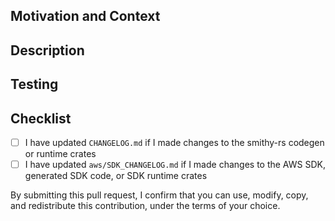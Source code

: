 ## Motivation and Context
<!--- Why is this change required? What problem does it solve? -->
<!--- If it fixes an open issue, please link to the issue here -->

## Description
<!--- Describe your changes in detail -->

## Testing
<!--- Please describe in detail how you tested your changes -->
<!--- Include details of your testing environment, and the tests you ran to -->
<!--- see how your change affects other areas of the code, etc. -->

## Checklist
<!--- If a checkbox below is not applicable, then please DELETE it rather than leaving it unchecked -->
- [ ] I have updated `CHANGELOG.md` if I made changes to the smithy-rs codegen or runtime crates
- [ ] I have updated `aws/SDK_CHANGELOG.md` if I made changes to the AWS SDK, generated SDK code, or SDK runtime crates

By submitting this pull request, I confirm that you can use, modify, copy, and redistribute this contribution, under the terms of your choice.
